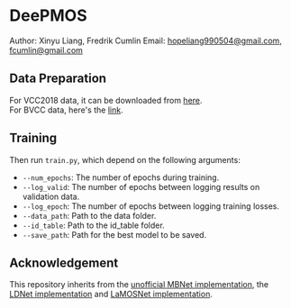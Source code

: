 # DeePMOS

Author: Xinyu Liang, Fredrik Cumlin
Email: hopeliang990504@gmail.com, fcumlin@gmail.com

## Data Preparation
For VCC2018 data, it can be downloaded from [here](https://github.com/unilight/LDNet/tree/main/data). <br/>
For BVCC data, here's the [link](https://zenodo.org/record/6572573#.Yphw5y8RprQ).

## Training

Then run ```train.py```, which depend on the following arguments:
* ```--num_epochs```: The number of epochs during training.
* ```--log_valid```: The number of epochs between logging results on validation data.
* ```--log_epoch```: The number of epochs between logging training losses.
* ```--data_path```: Path to the data folder.
* ```--id_table```: Path to the id_table folder.
* ```--save_path```: Path for the best model to be saved.

## Acknowledgement

This repository inherits from the [unofficial MBNet implementation](https://github.com/sky1456723/Pytorch-MBNet), the [LDNet implementation](https://github.com/unilight/LDNet) and [LaMOSNet implementation](https://github.com/fcumlin/LaMOSNet).

